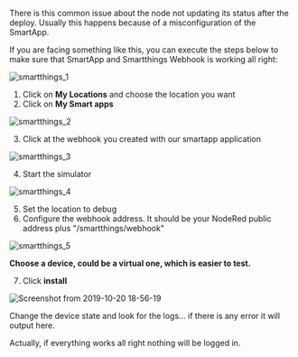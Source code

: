 There is this common issue about the node not updating its status after the deploy. Usually this happens
because of a misconfiguration of the SmartApp.

If you are facing something like this, you can execute the steps below to make sure that SmartApp and 
Smartthings Webhook is working all right:

![smartthings_1](https://user-images.githubusercontent.com/2933837/67167032-9518ee00-f36b-11e9-95b2-a7992ff01378.png)

1) Click on **My Locations** and choose the location you want
2) Click on **My Smart apps**

![smartthings_2](https://user-images.githubusercontent.com/2933837/67167044-bc6fbb00-f36b-11e9-862c-b8ca0c10aff2.png)

3) Click at the webhook you created with our smartapp application

![smartthings_3](https://user-images.githubusercontent.com/2933837/67167053-cbef0400-f36b-11e9-83a6-ec246e029bce.png)

4) Start the simulator

![smartthings_4](https://user-images.githubusercontent.com/2933837/67167058-d8735c80-f36b-11e9-91d9-6ff917371a33.png)

5) Set the location to debug
6) Configure the webhook address. It should be your NodeRed public address plus "/smartthings/webhook"

![smartthings_5](https://user-images.githubusercontent.com/2933837/67167070-fa6cdf00-f36b-11e9-89c9-d1c5bbce3c7f.png)

**Choose a device, could be a virtual one, which is easier to test.**

7) Click **install**

![Screenshot from 2019-10-20 18-56-19](https://user-images.githubusercontent.com/2933837/67167086-21c3ac00-f36c-11e9-9e52-2423792daa4f.png)

Change the device state and look for the logs... if there is any error it will output here. 

Actually, if everything works all right nothing will be logged in.
